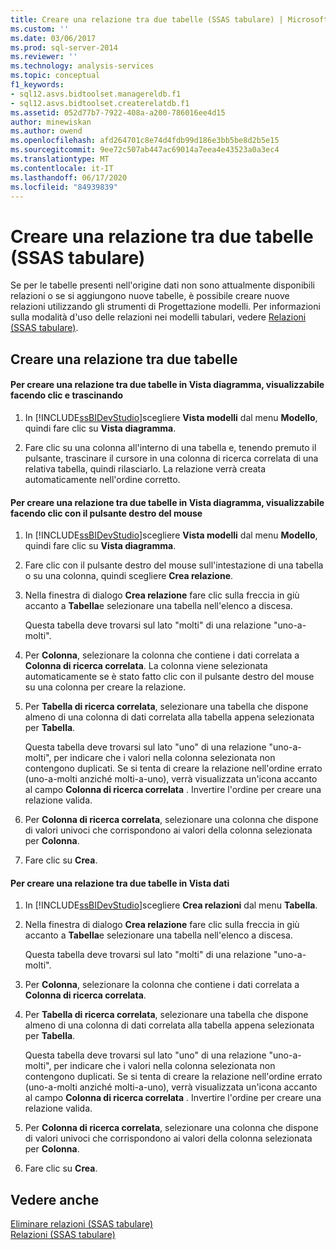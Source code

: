 ```yaml
---
title: Creare una relazione tra due tabelle (SSAS tabulare) | Microsoft Docs
ms.custom: ''
ms.date: 03/06/2017
ms.prod: sql-server-2014
ms.reviewer: ''
ms.technology: analysis-services
ms.topic: conceptual
f1_keywords:
- sql12.asvs.bidtoolset.managereldb.f1
- sql12.asvs.bidtoolset.createrelatdb.f1
ms.assetid: 052d77b7-7922-408a-a200-786016ee4d15
author: minewiskan
ms.author: owend
ms.openlocfilehash: afd264701c8e74d4fdb99d186e3bb5be8d2b5e15
ms.sourcegitcommit: 9ee72c507ab447ac69014a7eea4e43523a0a3ec4
ms.translationtype: MT
ms.contentlocale: it-IT
ms.lasthandoff: 06/17/2020
ms.locfileid: "84939839"
---
```

# <a name="create-a-relationship-between-two-tables-ssas-tabular"></a>Creare una relazione tra due tabelle (SSAS tabulare)
  Se per le tabelle presenti nell'origine dati non sono attualmente disponibili relazioni o se si aggiungono nuove tabelle, è possibile creare nuove relazioni utilizzando gli strumenti di Progettazione modelli. Per informazioni sulla modalità d'uso delle relazioni nei modelli tabulari, vedere [Relazioni &#40;SSAS tabulare&#41;](relationships-ssas-tabular.md).  
  
## <a name="create-a-relationship-between-two-tables"></a>Creare una relazione tra due tabelle  
  
#### <a name="to-create-a-relationship-between-two-tables-in-diagram-view-click-and-drag"></a>Per creare una relazione tra due tabelle in Vista diagramma, visualizzabile facendo clic e trascinando  
  
1.  In [!INCLUDE[ssBIDevStudio](../../includes/ssbidevstudio-md.md)]scegliere **Vista modelli** dal menu **Modello**, quindi fare clic su **Vista diagramma**.  
  
2.  Fare clic su una colonna all'interno di una tabella e, tenendo premuto il pulsante, trascinare il cursore in una colonna di ricerca correlata di una relativa tabella, quindi rilasciarlo. La relazione verrà creata automaticamente nell'ordine corretto.  
  
#### <a name="to-create-a-relationship-between-two-tables-in-diagram-view-right-click"></a>Per creare una relazione tra due tabelle in Vista diagramma, visualizzabile facendo clic con il pulsante destro del mouse  
  
1.  In [!INCLUDE[ssBIDevStudio](../../includes/ssbidevstudio-md.md)]scegliere **Vista modelli** dal menu **Modello**, quindi fare clic su **Vista diagramma**.  
  
2.  Fare clic con il pulsante destro del mouse sull'intestazione di una tabella o su una colonna, quindi scegliere **Crea relazione**.  
  
3.  Nella finestra di dialogo **Crea relazione** fare clic sulla freccia in giù accanto a **Tabella**e selezionare una tabella nell'elenco a discesa.  
  
     Questa tabella deve trovarsi sul lato "molti" di una relazione "uno-a-molti".  
  
4.  Per **Colonna**, selezionare la colonna che contiene i dati correlata a **Colonna di ricerca correlata**. La colonna viene selezionata automaticamente se è stato fatto clic con il pulsante destro del mouse su una colonna per creare la relazione.  
  
5.  Per **Tabella di ricerca correlata**, selezionare una tabella che dispone almeno di una colonna di dati correlata alla tabella appena selezionata per **Tabella**.  
  
     Questa tabella deve trovarsi sul lato "uno" di una relazione "uno-a-molti", per indicare che i valori nella colonna selezionata non contengono duplicati. Se si tenta di creare la relazione nell'ordine errato (uno-a-molti anziché molti-a-uno), verrà visualizzata un'icona accanto al campo **Colonna di ricerca correlata** . Invertire l'ordine per creare una relazione valida.  
  
6.  Per **Colonna di ricerca correlata**, selezionare una colonna che dispone di valori univoci che corrispondono ai valori della colonna selezionata per **Colonna**.  
  
7.  Fare clic su **Crea**.  
  
#### <a name="to-create-a-relationship-between-two-tables-in-data-view"></a>Per creare una relazione tra due tabelle in Vista dati  
  
1.  In [!INCLUDE[ssBIDevStudio](../../includes/ssbidevstudio-md.md)]scegliere **Crea relazioni** dal menu **Tabella**.  
  
2.  Nella finestra di dialogo **Crea relazione** fare clic sulla freccia in giù accanto a **Tabella**e selezionare una tabella nell'elenco a discesa.  
  
     Questa tabella deve trovarsi sul lato "molti" di una relazione "uno-a-molti".  
  
3.  Per **Colonna**, selezionare la colonna che contiene i dati correlata a **Colonna di ricerca correlata**.  
  
4.  Per **Tabella di ricerca correlata**, selezionare una tabella che dispone almeno di una colonna di dati correlata alla tabella appena selezionata per **Tabella**.  
  
     Questa tabella deve trovarsi sul lato "uno" di una relazione "uno-a-molti", per indicare che i valori nella colonna selezionata non contengono duplicati. Se si tenta di creare la relazione nell'ordine errato (uno-a-molti anziché molti-a-uno), verrà visualizzata un'icona accanto al campo **Colonna di ricerca correlata** . Invertire l'ordine per creare una relazione valida.  
  
5.  Per **Colonna di ricerca correlata**, selezionare una colonna che dispone di valori univoci che corrispondono ai valori della colonna selezionata per **Colonna**.  
  
6.  Fare clic su **Crea**.  
  
## <a name="see-also"></a>Vedere anche  
 [Eliminare relazioni &#40;SSAS tabulare&#41;](delete-relationships-ssas-tabular.md)   
 [Relazioni &#40;SSAS tabulare&#41;](relationships-ssas-tabular.md)  
  
  
